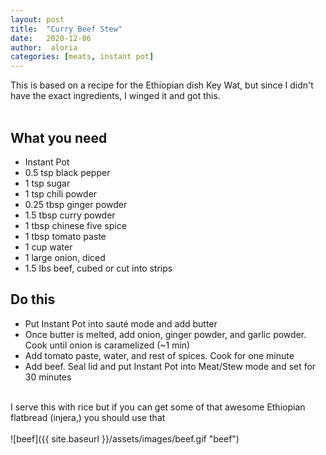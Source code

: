 ```yaml
---
layout: post
title:  "Curry Beef Stew"
date:   2020-12-06
author:  aloria
categories: [meats, instant pot]
---
```

This is based on a recipe for the Ethiopian dish Key Wat, but since I didn't have the exact ingredients, I winged it and got this.<br/>
<br/>
## What you need
* Instant Pot
* 0.5 tsp black pepper
* 1 tsp sugar
* 1 tsp chili powder
* 0.25 tbsp ginger powder
* 1.5 tbsp curry powder
* 1 tbsp chinese five spice
* 1 tbsp tomato paste
* 1 cup water
* 1 large onion, diced
* 1.5 lbs beef, cubed or cut into strips


## Do this
* Put Instant Pot into sauté mode and add butter
* Once butter is melted, add onion, ginger powder, and garlic powder. Cook until onion is caramelized (~1 min)
* Add tomato paste, water, and rest of spices. Cook for one minute
* Add beef. Seal lid and put Instant Pot into Meat/Stew mode and set for 30 minutes<br/>
<br/>
I serve this with rice but if you can get some of that awesome Ethiopian flatbread (injera,) you should use that<br/>

<br/>
![beef]({{ site.baseurl }}/assets/images/beef.gif "beef")
